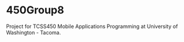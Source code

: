 # 450Group8
Project for TCSS450 Mobile Applications Programming at University of Washington - Tacoma.
